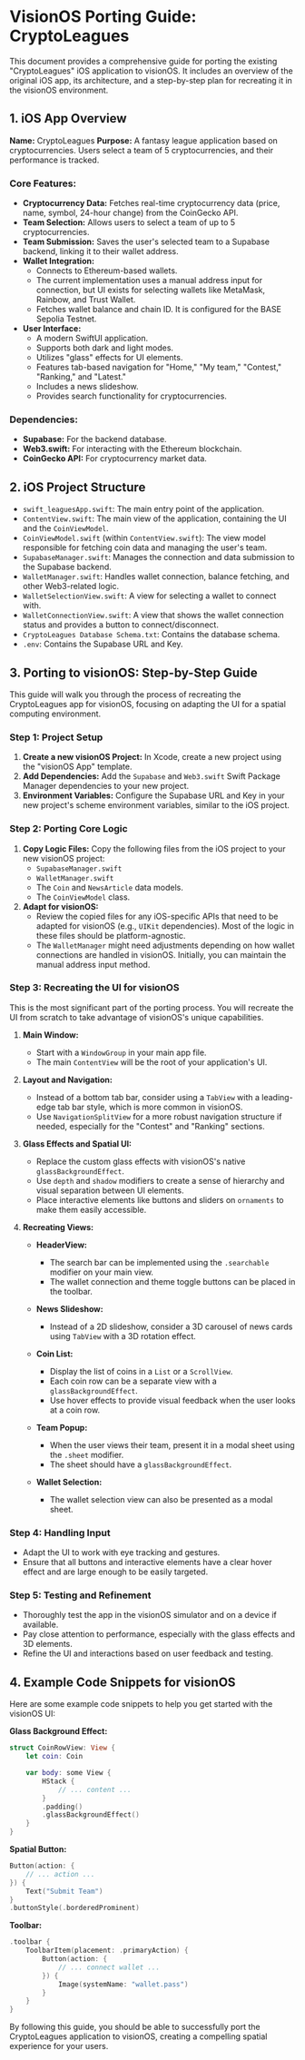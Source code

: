 # VisionOS Porting Guide: CryptoLeagues

This document provides a comprehensive guide for porting the existing "CryptoLeagues" iOS application to visionOS. It includes an overview of the original iOS app, its architecture, and a step-by-step plan for recreating it in the visionOS environment.

## 1. iOS App Overview

**Name:** CryptoLeagues
**Purpose:** A fantasy league application based on cryptocurrencies. Users select a team of 5 cryptocurrencies, and their performance is tracked.

### Core Features:

*   **Cryptocurrency Data:** Fetches real-time cryptocurrency data (price, name, symbol, 24-hour change) from the CoinGecko API.
*   **Team Selection:** Allows users to select a team of up to 5 cryptocurrencies.
*   **Team Submission:** Saves the user's selected team to a Supabase backend, linking it to their wallet address.
*   **Wallet Integration:**
    *   Connects to Ethereum-based wallets.
    *   The current implementation uses a manual address input for connection, but UI exists for selecting wallets like MetaMask, Rainbow, and Trust Wallet.
    *   Fetches wallet balance and chain ID. It is configured for the BASE Sepolia Testnet.
*   **User Interface:**
    *   A modern SwiftUI application.
    *   Supports both dark and light modes.
    *   Utilizes "glass" effects for UI elements.
    *   Features tab-based navigation for "Home," "My team," "Contest," "Ranking," and "Latest."
    *   Includes a news slideshow.
    *   Provides search functionality for cryptocurrencies.

### Dependencies:

*   **Supabase:** For the backend database.
*   **Web3.swift:** For interacting with the Ethereum blockchain.
*   **CoinGecko API:** For cryptocurrency market data.

## 2. iOS Project Structure

*   `swift_leaguesApp.swift`: The main entry point of the application.
*   `ContentView.swift`: The main view of the application, containing the UI and the `CoinViewModel`.
*   `CoinViewModel.swift` (within `ContentView.swift`): The view model responsible for fetching coin data and managing the user's team.
*   `SupabaseManager.swift`: Manages the connection and data submission to the Supabase backend.
*   `WalletManager.swift`: Handles wallet connection, balance fetching, and other Web3-related logic.
*   `WalletSelectionView.swift`: A view for selecting a wallet to connect with.
*   `WalletConnectionView.swift`: A view that shows the wallet connection status and provides a button to connect/disconnect.
*   `CryptoLeagues Database Schema.txt`: Contains the database schema.
*   `.env`: Contains the Supabase URL and Key.

## 3. Porting to visionOS: Step-by-Step Guide

This guide will walk you through the process of recreating the CryptoLeagues app for visionOS, focusing on adapting the UI for a spatial computing environment.

### Step 1: Project Setup

1.  **Create a new visionOS Project:** In Xcode, create a new project using the "visionOS App" template.
2.  **Add Dependencies:** Add the `Supabase` and `Web3.swift` Swift Package Manager dependencies to your new project.
3.  **Environment Variables:** Configure the Supabase URL and Key in your new project's scheme environment variables, similar to the iOS project.

### Step 2: Porting Core Logic

1.  **Copy Logic Files:** Copy the following files from the iOS project to your new visionOS project:
    *   `SupabaseManager.swift`
    *   `WalletManager.swift`
    *   The `Coin` and `NewsArticle` data models.
    *   The `CoinViewModel` class.
2.  **Adapt for visionOS:**
    *   Review the copied files for any iOS-specific APIs that need to be adapted for visionOS (e.g., `UIKit` dependencies). Most of the logic in these files should be platform-agnostic.
    *   The `WalletManager` might need adjustments depending on how wallet connections are handled in visionOS. Initially, you can maintain the manual address input method.

### Step 3: Recreating the UI for visionOS

This is the most significant part of the porting process. You will recreate the UI from scratch to take advantage of visionOS's unique capabilities.

1.  **Main Window:**
    *   Start with a `WindowGroup` in your main app file.
    *   The main `ContentView` will be the root of your application's UI.

2.  **Layout and Navigation:**
    *   Instead of a bottom tab bar, consider using a `TabView` with a leading-edge tab bar style, which is more common in visionOS.
    *   Use `NavigationSplitView` for a more robust navigation structure if needed, especially for the "Contest" and "Ranking" sections.

3.  **Glass Effects and Spatial UI:**
    *   Replace the custom glass effects with visionOS's native `glassBackgroundEffect`.
    *   Use `depth` and `shadow` modifiers to create a sense of hierarchy and visual separation between UI elements.
    *   Place interactive elements like buttons and sliders on `ornaments` to make them easily accessible.

4.  **Recreating Views:**

    *   **HeaderView:**
        *   The search bar can be implemented using the `.searchable` modifier on your main view.
        *   The wallet connection and theme toggle buttons can be placed in the toolbar.

    *   **News Slideshow:**
        *   Instead of a 2D slideshow, consider a 3D carousel of news cards using `TabView` with a 3D rotation effect.

    *   **Coin List:**
        *   Display the list of coins in a `List` or a `ScrollView`.
        *   Each coin row can be a separate view with a `glassBackgroundEffect`.
        *   Use hover effects to provide visual feedback when the user looks at a coin row.

    *   **Team Popup:**
        *   When the user views their team, present it in a modal sheet using the `.sheet` modifier.
        *   The sheet should have a `glassBackgroundEffect`.

    *   **Wallet Selection:**
        *   The wallet selection view can also be presented as a modal sheet.

### Step 4: Handling Input

*   Adapt the UI to work with eye tracking and gestures.
*   Ensure that all buttons and interactive elements have a clear hover effect and are large enough to be easily targeted.

### Step 5: Testing and Refinement

*   Thoroughly test the app in the visionOS simulator and on a device if available.
*   Pay close attention to performance, especially with the glass effects and 3D elements.
*   Refine the UI and interactions based on user feedback and testing.

## 4. Example Code Snippets for visionOS

Here are some example code snippets to help you get started with the visionOS UI:

**Glass Background Effect:**

```swift
struct CoinRowView: View {
    let coin: Coin

    var body: some View {
        HStack {
            // ... content ...
        }
        .padding()
        .glassBackgroundEffect()
    }
}
```

**Spatial Button:**

```swift
Button(action: {
    // ... action ...
}) {
    Text("Submit Team")
}
.buttonStyle(.borderedProminent)
```

**Toolbar:**

```swift
.toolbar {
    ToolbarItem(placement: .primaryAction) {
        Button(action: {
            // ... connect wallet ...
        }) {
            Image(systemName: "wallet.pass")
        }
    }
}
```

By following this guide, you should be able to successfully port the CryptoLeagues application to visionOS, creating a compelling spatial experience for your users.
